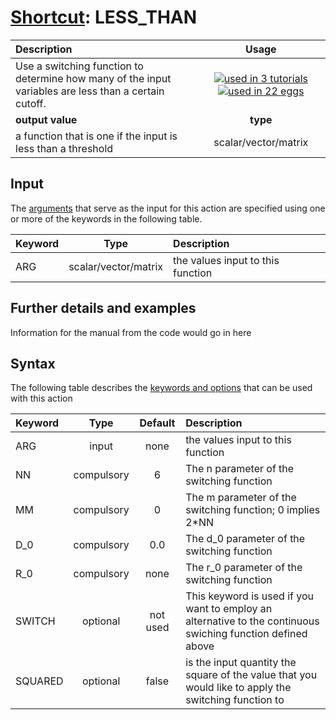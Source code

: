 # [Shortcut](shortcuts.md): LESS_THAN

| Description    | Usage |
|:--------|:--------:|
| Use a switching function to determine how many of the input variables are less than a certain cutoff. | [![used in 3 tutorials](https://img.shields.io/badge/tutorials-3-green.svg)](https://www.plumed-tutorials.org/browse.html?search=LESS_THAN)[![used in 22 eggs](https://img.shields.io/badge/nest-22-green.svg)](https://www.plumed-nest.org/browse.html?search=LESS_THAN)|
 | **output value** | **type** |
| a function that is one if the input is less than a threshold | scalar/vector/matrix |

## Input

The [arguments](specifying_arguments.html) that serve as the input for this action are specified using one or more of the keywords in the following table.

| Keyword |  Type | Description |
|:--------|:------:|:-----------|
| ARG | scalar/vector/matrix | the values input to this function |


## Further details and examples 
Information for the manual from the code would go in here 
## Syntax 
The following table describes the [keywords and options](parsing.md) that can be used with this action 

| Keyword | Type | Default | Description |
|:-------|:----:|:-------:|:-----------|
| ARG | input | none | the values input to this function |
| NN | compulsory | 6 |  The n parameter of the switching function  |
| MM | compulsory | 0 |  The m parameter of the switching function; 0 implies 2*NN |
| D_0 | compulsory | 0.0 |  The d_0 parameter of the switching function |
| R_0 | compulsory | none | The r_0 parameter of the switching function |
| SWITCH | optional | not used | This keyword is used if you want to employ an alternative to the continuous swiching function defined above |
| SQUARED | optional | false |  is the input quantity the square of the value that you would like to apply the switching function to |
